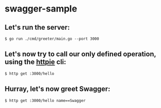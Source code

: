 # swagger-sample

## Let's run the server:

```
$ go run ./cmd/greeter/main.go --port 3000
```

## Let's now try to call our only defined operation, using the [httpie](https://httpie.org/) cli:

``` shell
$ http get :3000/hello
```

## Hurray, let's now greet Swagger:

``` shell
$ http get :3000/hello name==Swagger
```
